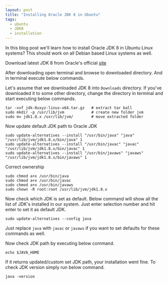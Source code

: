 ```yaml
---
layout: post
title: "Installing Oracle JDK 8 in Ubuntu"
tags:
  - ubuntu
  - JDK8
  - installation
---
```


In this blog post we'll learn how to install Oracle JDK 8 in Ubuntu Linux systems? This should work on all Debian based Linux systems as well.

Download latest JDK 8 from Oracle's official [site](http://www.oracle.com/technetwork/java/javase/downloads/index.html)

After downloading open terminal and browse to downloaded directory. And in terminal execute below commands. 

Let's assume that we downloaded JDK 8 into `Downloads` directory. If you've downloaded it to some other directory, change the directory in terminal and start executing below commands.

    tar -xvf jdk-8uxyz-linux-x64.tar.gz   # extract tar ball
    sudo mkdir -p /usr/lib/jvm            # create new folder jvm
    sudo mv jdk1.8.x /usr/lib/jvm/        # move extracted folder 
    
Now update default JDK path to Oracle JDK

    sudo update-alternatives --install "/usr/bin/java" "java" "/usr/lib/jvm/jdk1.8.x/bin/java" 1
    sudo update-alternatives --install "/usr/bin/javac" "javac" "/usr/lib/jvm/jdk1.8.x/bin/javac" 1
    sudo update-alternatives --install "/usr/bin/javaws" "javaws" "/usr/lib/jvm/jdk1.8.x/bin/javaws" 1
    
Correct ownership

    sudo chmod a+x /usr/bin/java
    sudo chmod a+x /usr/bin/javac
    sudo chmod a+x /usr/bin/javaws
    sudo chown -R root:root /usr/lib/jvm/jdk1.8.x
    
Now check which JDK is set as default. Below command will show all the list of JDK's installed in our system. Just enter selection number and hit enter to set it as default JDK.

    sudo update-alternatives --config java
    
Just replace `java` with `javac` or `javaws` if you want to set defaults for these commands as well.

Now check JDK path by executing below command.

    echo $JAVA_HOME
    
If it returns updated/custom set JDK path, your installation went fine. To check JDK version simply run below command.

    java -version